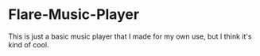# Flare-Music-Player

This is just a basic music player that I made for my own use, but I think it's kind of cool.
